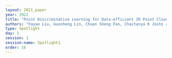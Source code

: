 ```yaml
---
layout: 2021_paper
year: 2022
title: "Point Discriminative Learning for Data-efficient 3D Point Cloud Analysis"
authors: "Fayao Liu, Guosheng Lin, Chuan Sheng Foo, Chaitanya K Joshi and Jie Lin (Institute for Infocomm Research , Singapore)"
type: Spotlight
day: 1
session: 1
session-name: Spotlight1
order: 16
---
```

